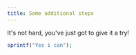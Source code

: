```yaml
---
title: Some additional steps
---
```


It's not hard, you've just got to give it a try!

```php
sprintf("Yes i can");
```
